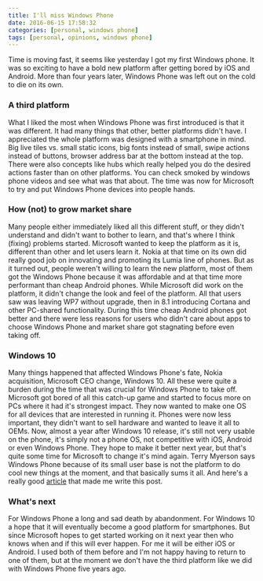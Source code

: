 ```yaml
---
title: I'll miss Windows Phone
date: 2016-06-15 17:58:32
categories: [personal, windows phone]
tags: [personal, opinions, windows phone]
---
```

Time is moving fast, it seems like yesterday I got my first Windows phone. It was so exciting to have a bold new platform after getting bored by iOS and Android. More than four years later, Windows Phone was left out on the cold to die on its own.
<!--more-->

### A third platform
What I liked the most when Windows Phone was first introduced is that it was different. It had many things that other, better platforms didn't have. I appreciated the whole platform was designed with a smartphone in mind. Big live tiles vs. small static icons, big fonts instead of small, swipe actions instead of buttons, browser address bar at the bottom instead at the top. There were also concepts like hubs which really helped you do the desired actions faster than on other platforms. You can check smoked by windows phone videos and see what was that about. The time was now for Microsoft to try and put Windows Phone devices into people hands.

### How (not) to grow market share
Many people either immediately liked all this different stuff, or they didn't understand and didn't want to bother to learn, and that's where I think (fixing) problems started. Microsoft wanted to keep the platform as it is, different than other and let users learn it. Nokia at that time on its own did really good job on innovating and promoting its Lumia line of phones. But as it turned out, people weren't willing to learn the new platform, most of them got the Windows Phone because it was affordable and at that time more performant than cheap Android phones. While Microsoft did work on the platform, it didn't change the look and feel of the platform. All that users saw was leaving WP7 without upgrade, then in 8.1 introducing Cortana and other PC-shared functionality. During this time cheap Android phones got better and there were less reasons for users who didn't care about apps to choose Windows Phone and market share got stagnating before even taking off.

### Windows 10
Many things happened that affected Windows Phone's fate, Nokia acquisition, Microsoft CEO change, Windows 10. All these were quite a burden during the time that was crucial for Windows Phone to take off. Microsoft got bored of all this catch-up game and started to focus more on PCs where it had it's strongest impact. They now wanted to make one OS for all devices that are interested in running it. Phones were now less important, they didn't want to sell hardware and wanted to leave it all to OEMs. Now, almost a year after Windows 10 release, it's still not very usable on the phone, it's simply not a phone OS, not competitive with iOS, Android or even Windows Phone. They hope to make it better next year, but that's quite some time for Microsoft to change it's mind again. Terry Myerson says Windows Phone because of its small user base is not the platform to do cool new things at the moment, and that basically sums it all. And here's a really good [article](http://www.theregister.co.uk/2016/05/27/windows_phone_history_special_report) that made me write this post.

### What's next
For Windows Phone a long and sad death by abandonment. For Windows 10 a hope that it will eventually become a good platform for smartphones. But since Microsoft hopes to get started working on it next year then who knows when and if this will ever happen. For me it will be either iOS or Android. I used both of them before and I'm not happy having to return to one of them, but at the moment we don't have the third platform like we did with Windows Phone five years ago.
